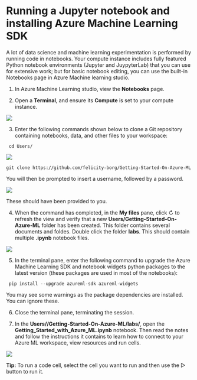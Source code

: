 # Running a Jupyter notebook and installing Azure Machine Learning SDK

A lot of data science and machine learning experimentation is performed by running code in notebooks. Your compute instance includes fully featured Python notebook environments (Jupyter and JuypyterLab) that you can use for extensive work; but for basic notebook editing, you can use the built-in Notebooks page in Azure Machine learning studio.

1. In Azure Machine Learning studio, view the **Notebooks** page.

2. Open a **Terminal**, and ensure its **Compute** is set to your compute instance.

![](https://github.com/felicity-borg/Getting-Started-On-Azure-ML/blob/main/Images/Notebook1.PNG)

3. Enter the following commands shown below to clone a Git repository containing notebooks, data, and other files to your workspace:

` cd Users/`

![](https://github.com/felicity-borg/Getting-Started-On-Azure-ML/blob/main/Images/Notebook2.PNG)

 `git clone https://github.com/felicity-borg/Getting-Started-On-Azure-ML`
 
You will then be prompted to insert a username, followed by a password. 

![](https://github.com/felicity-borg/Getting-Started-On-Azure-ML/blob/main/Images/Notebook3.PNG)

These should have been provided to you. 
 
 4. When the command has completed, in the **My files** pane, click ↻ to refresh the view and verify that a new **Users/Getting-Started-On-Azure-ML** folder has been created. This folder contains several documents and foldes. Double click the folder **labs**. This should contain multiple **.ipynb** notebook files.
 
![](https://github.com/felicity-borg/Getting-Started-On-Azure-ML/blob/main/Images/Notebook4.PNG)
 
 5. In the terminal pane, enter the following command to upgrade the Azure Machine Learning SDK and notebook widgets python packages to the latest version (these packages are used in most of the notebooks):
 
 ` pip install --upgrade azureml-sdk azureml-widgets`
 
 You may see some warnings as the package dependencies are installed. You can ignore these.
 
 6. Close the terminal pane, terminating the session.
 
 7. In the **Users//Getting-Started-On-Azure-ML/labs/**, open the **Getting_Started_with_Azure_ML.ipynb** notebook. Then read the notes and follow the instructions it contains to learn how to connect to your Azure ML workspace, view resources and run cells. 
 
  ![](https://github.com/felicity-borg/Getting-Started-On-Azure-ML/blob/main/Images/Notebook5.PNG)
 
 **Tip:** To run a code cell, select the cell you want to run and then use the ▷ button to run it.

